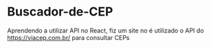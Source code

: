 # Buscador-de-CEP
Aprendendo a utilizar API no React, fiz um site no é utilizado o API do https://viacep.com.br/ para consultar CEPs
